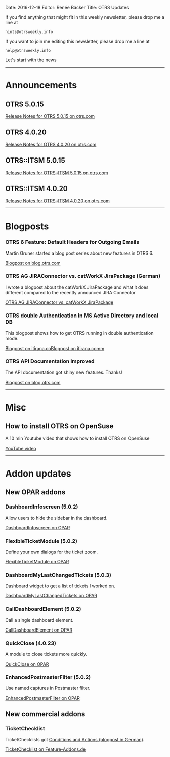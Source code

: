 Date: 2016-12-18
Editor: Renée Bäcker
Title: OTRS Updates


If you find anything that
might fit in this weekly newsletter, please drop me a line at

`hints@otrsweekly.info`

If you want to join me editing this newsletter, please drop me a line at

`help@otrsweekly.info`

Let's start with the news

<hr>

# Announcements

## OTRS 5.0.15

[Release Notes for OTRS 5.0.15 on otrs.com](https://www.otrs.com/release-notes-otrs-5s-patch-level-15/)

## OTRS 4.0.20

[Release Notes for OTRS 4.0.20 on otrs.com](https://www.otrs.com/release-notes-otrs-4-patch-level-20/)

## OTRS::ITSM 5.0.15

[Release Notes for OTRS::ITSM 5.0.15 on otrs.com](https://www.otrs.com/release-notes-otrsitsm-module-5s-patch-level-15/)

## OTRS::ITSM 4.0.20

[Release Notes for OTRS::ITSM 4.0.20 on otrs.com](https://www.otrs.com/release-notes-otrsitsm-module-4-patch-level-20/)

<hr>

# Blogposts

### OTRS 6 Feature: Default Headers for Outgoing Emails

Martin Gruner started a blog post series about new features in OTRS 6.

[Blogpost on blog.otrs.com](https://blog.otrs.com/2016/12/13/otrs-6-feature-default-headers-outgoing-emails/)

### OTRS AG JIRAConnector vs. catWorkX JiraPackage (German)

I wrote a blogpost about the catWorkX JiraPackage and what it does different compared to the
recently announced JIRA Connector

[OTRS AG JIRAConnector vs. catWorkX JiraPackage](http://blog.feature-addons.de/2016-12-15-otrs-jira-vs-catworkx-jira)

### OTRS double Authentication in MS Active Directory and local DB

This blogpost shows how to get OTRS running in double authentication mode.

[Blogpost on itirana.coBlogpost on itirana.comm](http://www.itirana.com/blog/Post/1899/OTRS-double-Authentication-in-MS-Active-Directory-and-local-DB)

### OTRS API Documentation Improved

The API documentation got shiny new features. Thanks!

[Blogpost on blog.otrs.com](https://blog.otrs.com/2016/12/01/otrs-api-documentation-improved/)

<hr>

# Misc

## How to install OTRS on OpenSuse

A 10 min Youtube video that shows how to install OTRS on OpenSuse

[YouTube video](https://m.youtube.com/watch?v=FvGxMEUCmq8)

<hr>

# Addon updates

## New OPAR addons

### DashboardInfoscreen (5.0.2)

Allow users to hide the sidebar in the dashboard.

[DashboardInfoscreen on OPAR](http://opar.perl-services.de/dist/DashboardInfoscreen)

### FlexibleTicketModule (5.0.2)

Define your own dialogs for the ticket zoom.

[FlexibleTicketModule on OPAR](http://opar.perl-services.de/dist/FlexibleTicketModule)

### DashboardMyLastChangedTickets (5.0.3)

Dashboard widget to get a list of tickets I worked on.

[DashboardMyLastChangedTickets on OPAR](http://opar.perl-services.de/dist/DashboardMyLastChangedTickets)

### CallDashboardElement (5.0.2)

Call a single dashboard element.

[CallDashboardElement on OPAR](http://opar.perl-services.de/dist/CallDashboardElement)

### QuickClose (4.0.23)

A module to close tickets more quickly.

[QuickClose on OPAR](http://opar.perl-services.de/dist/QuickClose)

### EnhancedPostmasterFilter (5.0.2)

Use named captures in Postmaster filter.

[EnhancedPostmasterFilter on OPAR](http://opar.perl-services.de/dist/EnhancedPostmasterFilter)

## New commercial addons

### TicketChecklist

TicketChecklists got [Conditions and Actions (blogpost in German)](http://blog.feature-addons.de/2016-12-16-ticketchecklist-conditions-actions).

[TicketChecklist on Feature-Addons.de](http://feature-addons.de/otrs/Ticket/TicketChecklist)

